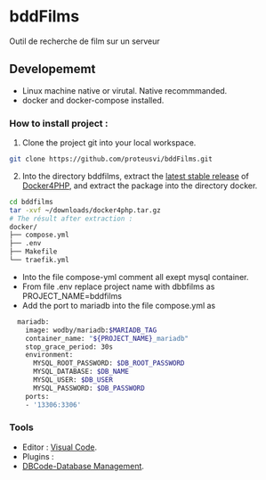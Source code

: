 # bddFilms
Outil de recherche de film sur un serveur

## Developememt
- Linux machine native or virutal. Native recommmanded.
- docker and docker-compose installed.

### How to install project :
1. Clone the project git into your local workspace.
```bash
git clone https://github.com/proteusvi/bddFilms.git
```
2. Into the directory bddfilms, extract the [latest stable release](https://github.com/wodby/docker4php/releases) of [Docker4PHP](https://github.com/wodby/docker4php), and extract the package into the directory docker.
```bash
cd bddfilms
tar -xvf ~/downloads/docker4php.tar.gz
# The résult after extraction :
docker/
├── compose.yml
├── .env
├── Makefile
└── traefik.yml
```
- Into the file compose-yml comment all exept mysql container.
- From file .env replace project name with dbbfilms as PROJECT_NAME=bddfilms
- Add the port to mariadb into the file compose.yml as
```bash
  mariadb:
    image: wodby/mariadb:$MARIADB_TAG
    container_name: "${PROJECT_NAME}_mariadb"
    stop_grace_period: 30s
    environment:
      MYSQL_ROOT_PASSWORD: $DB_ROOT_PASSWORD
      MYSQL_DATABASE: $DB_NAME
      MYSQL_USER: $DB_USER
      MYSQL_PASSWORD: $DB_PASSWORD
    ports:
    - '13306:3306'
```

### Tools
- Editor : [Visual Code](https://code.visualstudio.com/download).
- Plugins :
 - [DBCode-Database Management](https://dbcode.io/).